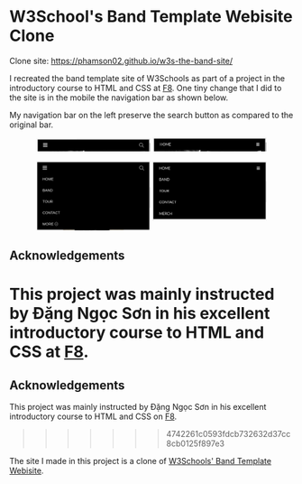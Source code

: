 # W3School's Band Template Webisite Clone

Clone site: https://phamson02.github.io/w3s-the-band-site/

I recreated the band template site of W3Schools as part of a project in the introductory course to HTML and CSS at [F8](https://fullstack.edu.vn). One tiny change that I did to the site is in the mobile the navigation bar as shown below.

My navigation bar on the left preserve the search button as compared to the original bar.

<p align="middle" float="left">
  <img src="/demo/my-nav-bar.png" width="40%" />
  <img src="/demo/w3s-nav-bar.png" width="40%" /> 
</p>
<p align="middle" float="left">
  <img src="/demo/my-expanded-nav-bar.png" width="40%" />
  <img align="top"src="/demo/w3s-expanded-nav-bar.png" width="40%" /> 
</p>

## Acknowledgements

# This project was mainly instructed by Đặng Ngọc Sơn in his excellent introductory course to HTML and CSS at [F8](https://fullstack.edu.vn).

## Acknowledgements

This project was mainly instructed by Đặng Ngọc Sơn in his excellent introductory course to HTML and CSS on [F8](https://fullstack.edu.vn).

> > > > > > > 4742261c0593fdcb732632d37cc8cb0125f897e3

The site I made in this project is a clone of [W3Schools' Band Template Webisite](https://www.w3schools.com/graphics/band_template.htm).
